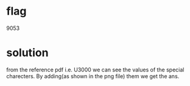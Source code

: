 # flag 
9053

# solution 
from the reference pdf i.e. U3000 we can see the values of the special charecters. 
By adding(as shown in the png file) them we get the ans.
